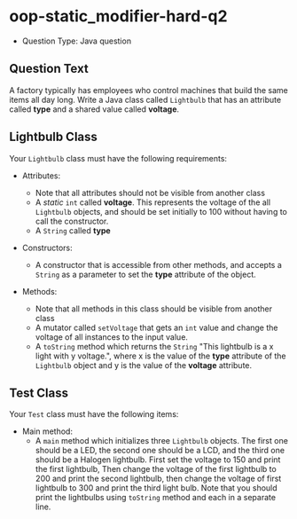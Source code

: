# oop-static_modifier-hard-q2

- Question Type: Java question

## Question Text

A factory typically has employees who control machines that build the same items all day long. Write a Java class called
`Lightbulb` that has an attribute called **type** and a shared value called **voltage**.

## Lightbulb Class

Your `Lightbulb` class must have the following requirements:

- Attributes:
    - Note that all attributes should not be visible from another class
    - A _static_ `int` called **voltage**. This represents the voltage of the all `Lightbulb` objects,
      and should be set initially to 100 without having to call the constructor.
    - A `String` called **type**

- Constructors:
    - A constructor that is accessible from other methods, and accepts a `String` as a parameter to set the **type**
      attribute of the object.

- Methods:
    - Note that all methods in this class should be visible from another class
    - A mutator called `setVoltage` that gets an `int` value and change the voltage of all instances to the input value.
    - A `toString` method which returns the `String` "This lightbulb is a x light with y voltage.", where x is the value
      of the **type** attribute of the `Lightbulb` object and y is the value of the **voltage** attribute.

## Test Class

Your `Test` class must have the following items:

- Main method:
    - A `main` method which initializes three `Lightbulb` objects. The first one should be a LED, the second one should
      be a LCD, and the third one should be a Halogen lightbulb. First set the voltage to 150 and print the first
      lightbulb, Then change the voltage of the first lightbulb to 200 and print the second lightbulb, then change the
      voltage of first lightbulb to 300 and print the third light bulb. Note that you should print the lightbulbs using
      `toString` method and each in a separate line.